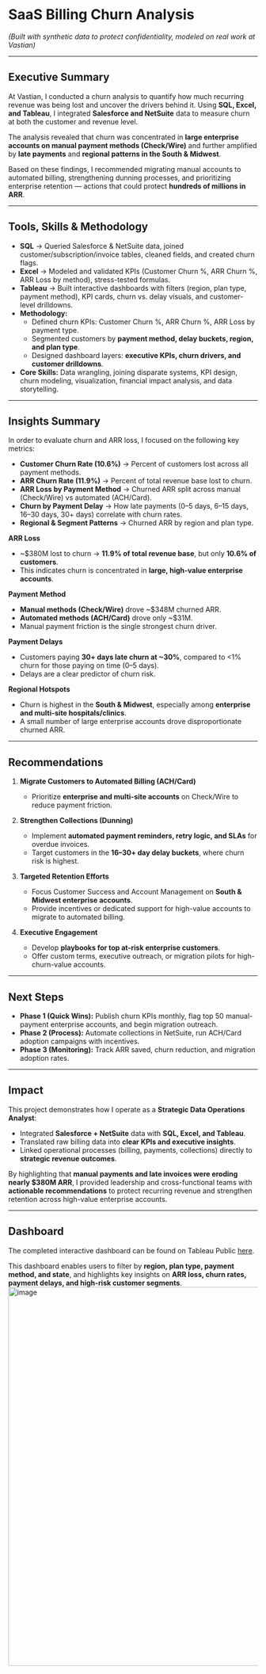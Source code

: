 # SaaS Billing Churn Analysis  
*(Built with synthetic data to protect confidentiality, modeled on real work at Vastian)*  

---

## Executive Summary  
At Vastian, I conducted a churn analysis to quantify how much recurring revenue was being lost and uncover the drivers behind it. Using **SQL, Excel, and Tableau**, I integrated **Salesforce and NetSuite** data to measure churn at both the customer and revenue level.  

The analysis revealed that churn was concentrated in **large enterprise accounts on manual payment methods (Check/Wire)** and further amplified by **late payments** and **regional patterns in the South & Midwest**.  

Based on these findings, I recommended migrating manual accounts to automated billing, strengthening dunning processes, and prioritizing enterprise retention — actions that could protect **hundreds of millions in ARR**.  

---

## Tools, Skills & Methodology  
- **SQL** → Queried Salesforce & NetSuite data, joined customer/subscription/invoice tables, cleaned fields, and created churn flags.  
- **Excel** → Modeled and validated KPIs (Customer Churn %, ARR Churn %, ARR Loss by method), stress-tested formulas.  
- **Tableau** → Built interactive dashboards with filters (region, plan type, payment method), KPI cards, churn vs. delay visuals, and customer-level drilldowns.  
- **Methodology:**  
  - Defined churn KPIs: Customer Churn %, ARR Churn %, ARR Loss by payment type.  
  - Segmented customers by **payment method, delay buckets, region, and plan type**.  
  - Designed dashboard layers: **executive KPIs, churn drivers, and customer drilldowns**.  
- **Core Skills:** Data wrangling, joining disparate systems, KPI design, churn modeling, visualization, financial impact analysis, and data storytelling.  

---

## Insights Summary  
In order to evaluate churn and ARR loss, I focused on the following key metrics:  

- **Customer Churn Rate (10.6%)** → Percent of customers lost across all payment methods.  
- **ARR Churn Rate (11.9%)** → Percent of total revenue base lost to churn.  
- **ARR Loss by Payment Method** → Churned ARR split across manual (Check/Wire) vs automated (ACH/Card).  
- **Churn by Payment Delay** → How late payments (0–5 days, 6–15 days, 16–30 days, 30+ days) correlate with churn rates.  
- **Regional & Segment Patterns** → Churned ARR by region and plan type.  

**ARR Loss**  
- ~$380M lost to churn → **11.9% of total revenue base**, but only **10.6% of customers**.  
- This indicates churn is concentrated in **large, high-value enterprise accounts**.  

**Payment Method**  
- **Manual methods (Check/Wire)** drove ~$348M churned ARR.  
- **Automated methods (ACH/Card)** drove only ~$31M.  
- Manual payment friction is the single strongest churn driver.  

**Payment Delays**  
- Customers paying **30+ days late churn at ~30%**, compared to <1% churn for those paying on time (0–5 days).  
- Delays are a clear predictor of churn risk.  

**Regional Hotspots**  
- Churn is highest in the **South & Midwest**, especially among **enterprise and multi-site hospitals/clinics**.  
- A small number of large enterprise accounts drove disproportionate churned ARR.  

---

## Recommendations  
1. **Migrate Customers to Automated Billing (ACH/Card)**  
   - Prioritize **enterprise and multi-site accounts** on Check/Wire to reduce payment friction.  

2. **Strengthen Collections (Dunning)**  
   - Implement **automated payment reminders, retry logic, and SLAs** for overdue invoices.  
   - Target customers in the **16–30+ day delay buckets**, where churn risk is highest.  

3. **Targeted Retention Efforts**  
   - Focus Customer Success and Account Management on **South & Midwest enterprise accounts**.  
   - Provide incentives or dedicated support for high-value accounts to migrate to automated billing.  

4. **Executive Engagement**  
   - Develop **playbooks for top at-risk enterprise customers**.  
   - Offer custom terms, executive outreach, or migration pilots for high-churn-value accounts.  

---

## Next Steps  
- **Phase 1 (Quick Wins):** Publish churn KPIs monthly, flag top 50 manual-payment enterprise accounts, and begin migration outreach.  
- **Phase 2 (Process):** Automate collections in NetSuite, run ACH/Card adoption campaigns with incentives.  
- **Phase 3 (Monitoring):** Track ARR saved, churn reduction, and migration adoption rates.  

---

## Impact  
This project demonstrates how I operate as a **Strategic Data Operations Analyst**:  
- Integrated **Salesforce + NetSuite** data with **SQL, Excel, and Tableau**.  
- Translated raw billing data into **clear KPIs and executive insights**.  
- Linked operational processes (billing, payments, collections) directly to **strategic revenue outcomes**.  

By highlighting that **manual payments and late invoices were eroding nearly $380M ARR**, I provided leadership and cross-functional teams with **actionable recommendations** to protect recurring revenue and strengthen retention across high-value enterprise accounts.  

---

## Dashboard  
The completed interactive dashboard can be found on Tableau Public [here]( https://public.tableau.com/views/SaaSChurnAnalysisDashboard/Dashboard1?:language=en-US&:sid=&:display_count=n&:origin=viz_share_link).  

This dashboard enables users to filter by **region, plan type, payment method, and state**, and highlights key insights on **ARR loss, churn rates, payment delays, and high-risk customer segments**.  
<img width="1084" height="765" alt="image" src="https://github.com/user-attachments/assets/dcc316ab-f693-4288-945d-babf582a4c0d" />


